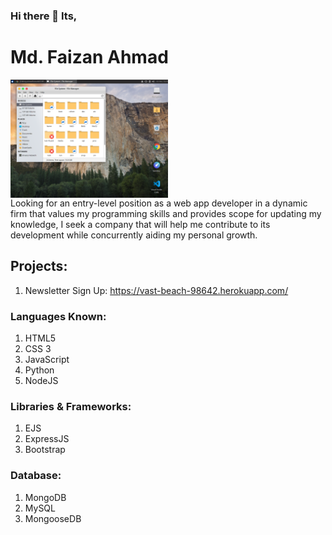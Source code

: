 ### Hi there 👋 Its, 

# Md. Faizan Ahmad

<img align="center" alt="Clean Setup" width="50%vw"  height="auto" src="linux.png">
<br>
Looking for an entry-level position as a web app developer in a dynamic firm that values my programming skills and provides scope for updating my knowledge, I seek a company that will help me contribute to its development while concurrently aiding my personal growth.

## Projects:
1. Newsletter Sign Up: https://vast-beach-98642.herokuapp.com/

### Languages Known:
  1. HTML5
  2. CSS 3
  3. JavaScript
  4. Python
  5. NodeJS
### Libraries & Frameworks:
  1. EJS
  2. ExpressJS
  3. Bootstrap
### Database:
  1. MongoDB
  2. MySQL
  3. MongooseDB

